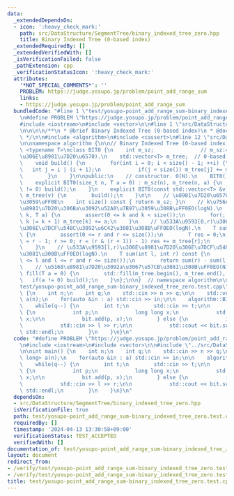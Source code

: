 ```yaml
---
data:
  _extendedDependsOn:
  - icon: ':heavy_check_mark:'
    path: src/DataStructure/SegmentTree/binary_indexed_tree_zero.hpp
    title: Binary Indexed Tree (0-based index)
  _extendedRequiredBy: []
  _extendedVerifiedWith: []
  _isVerificationFailed: false
  _pathExtension: cpp
  _verificationStatusIcon: ':heavy_check_mark:'
  attributes:
    '*NOT_SPECIAL_COMMENTS*': ''
    PROBLEM: https://judge.yosupo.jp/problem/point_add_range_sum
    links:
    - https://judge.yosupo.jp/problem/point_add_range_sum
  bundledCode: "#line 1 \"test/yosupo-point_add_range_sum-binary_indexed_tree_zero.test.cpp\"\
    \n#define PROBLEM \"https://judge.yosupo.jp/problem/point_add_range_sum\"\n\n\
    #include <iostream>\n#include <vector>\n\n#line 1 \"src/DataStructure/SegmentTree/binary_indexed_tree_zero.hpp\"\
    \n\n\n\n/**\n * @brief Binary Indexed Tree (0-based index)\n * @docs docs/DataStructure/SegmentTree/binary_indexed_tree_zero.md\n\
    \ */\n\n#include <algorithm>\n#include <cassert>\n#line 12 \"src/DataStructure/SegmentTree/binary_indexed_tree_zero.hpp\"\
    \n\nnamespace algorithm {\n\n// Binary Indexed Tree (0-based index).\ntemplate\
    \ <typename T>\nclass BIT0 {\n    int m_sz;               // m_sz:=(\u914D\u5217\
    \u306E\u8981\u7D20\u6570).\n    std::vector<T> m_tree;  // 0-based index.\n\n\
    \    void build() {\n        for(int i = 0; i < size() - 1; ++i) {\n         \
    \   int j = i | (i + 1);\n            if(j < size()) m_tree[j] += m_tree[i];\n\
    \        }\n    }\n\npublic:\n    // constructor. O(N).\n    BIT0() : BIT0(0){};\n\
    \    explicit BIT0(size_t n, T a = 0) : m_sz(n), m_tree(n, a) {\n        if(a\
    \ != 0) build();\n    }\n    explicit BIT0(const std::vector<T> &v) : m_sz(v.size()),\
    \ m_tree(v) {\n        build();\n    }\n\n    // \u8981\u7D20\u6570\u3092\u8FD4\
    \u3059\uFF0E\n    int size() const { return m_sz; }\n    // k\u756A\u76EE\u306E\
    \u8981\u7D20\u306Ba\u3092\u52A0\u7B97\u3059\u308B\uFF0EO(logN).\n    void add(int\
    \ k, T a) {\n        assert(0 <= k and k < size());\n        for(; k < size();\
    \ k |= k + 1) m_tree[k] += a;\n    }\n    // \u533A\u9593[0,r)\u306E\u8981\u7D20\
    \u306E\u7DCF\u548C\u3092\u6C42\u3081\u308B\uFF0EO(logN).\n    T sum(int r) const\
    \ {\n        assert(0 <= r and r <= size());\n        T res = 0;\n        for(r\
    \ = r - 1; r >= 0; r = (r & (r + 1)) - 1) res += m_tree[r];\n        return res;\n\
    \    }\n    // \u533A\u9593[l,r)\u306E\u8981\u7D20\u306E\u7DCF\u548C\u3092\u6C42\
    \u3081\u308B\uFF0EO(logN).\n    T sum(int l, int r) const {\n        assert(0\
    \ <= l and l <= r and r <= size());\n        return sum(r) - sum(l);\n    }\n\
    \    // \u5168\u8981\u7D20\u3092a\u3067\u57CB\u3081\u308B\uFF0EO(N).\n    void\
    \ fill(T a = 0) {\n        std::fill(m_tree.begin(), m_tree.end(), a);\n     \
    \   if(a != 0) build();\n    }\n};\n\n}  // namespace algorithm\n\n\n#line 7 \"\
    test/yosupo-point_add_range_sum-binary_indexed_tree_zero.test.cpp\"\n\nint main()\
    \ {\n    int n;\n    int q;\n    std::cin >> n >> q;\n\n    std::vector<long long>\
    \ a(n);\n    for(auto &in : a) std::cin >> in;\n\n    algorithm::BIT0 bit(a);\n\
    \    while(q--) {\n        int t;\n        std::cin >> t;\n\n        if(t == 0)\
    \ {\n            int p;\n            long long x;\n            std::cin >> p >>\
    \ x;\n\n            bit.add(p, x);\n        } else {\n            int l, r;\n\
    \            std::cin >> l >> r;\n\n            std::cout << bit.sum(l, r) <<\
    \ std::endl;\n        }\n    }\n}\n"
  code: "#define PROBLEM \"https://judge.yosupo.jp/problem/point_add_range_sum\"\n\
    \n#include <iostream>\n#include <vector>\n\n#include \"../src/DataStructure/SegmentTree/binary_indexed_tree_zero.hpp\"\
    \n\nint main() {\n    int n;\n    int q;\n    std::cin >> n >> q;\n\n    std::vector<long\
    \ long> a(n);\n    for(auto &in : a) std::cin >> in;\n\n    algorithm::BIT0 bit(a);\n\
    \    while(q--) {\n        int t;\n        std::cin >> t;\n\n        if(t == 0)\
    \ {\n            int p;\n            long long x;\n            std::cin >> p >>\
    \ x;\n\n            bit.add(p, x);\n        } else {\n            int l, r;\n\
    \            std::cin >> l >> r;\n\n            std::cout << bit.sum(l, r) <<\
    \ std::endl;\n        }\n    }\n}\n"
  dependsOn:
  - src/DataStructure/SegmentTree/binary_indexed_tree_zero.hpp
  isVerificationFile: true
  path: test/yosupo-point_add_range_sum-binary_indexed_tree_zero.test.cpp
  requiredBy: []
  timestamp: '2024-04-13 13:30:58+09:00'
  verificationStatus: TEST_ACCEPTED
  verifiedWith: []
documentation_of: test/yosupo-point_add_range_sum-binary_indexed_tree_zero.test.cpp
layout: document
redirect_from:
- /verify/test/yosupo-point_add_range_sum-binary_indexed_tree_zero.test.cpp
- /verify/test/yosupo-point_add_range_sum-binary_indexed_tree_zero.test.cpp.html
title: test/yosupo-point_add_range_sum-binary_indexed_tree_zero.test.cpp
---
```


